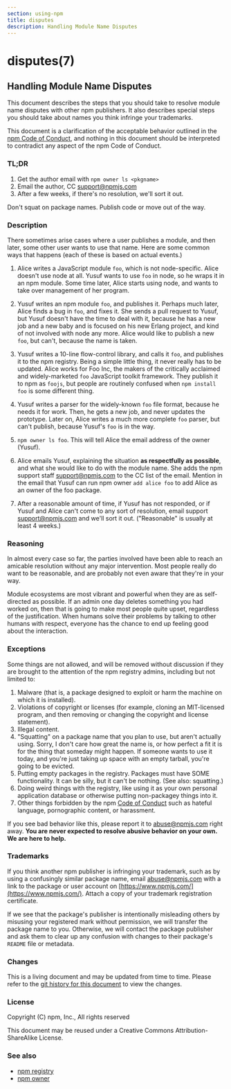 ```yaml
---
section: using-npm
title: disputes
description: Handling Module Name Disputes
---
```


# disputes(7)

## Handling Module Name Disputes

This document describes the steps that you should take to resolve module name
disputes with other npm publishers. It also describes special steps you should
take about names you think infringe your trademarks.

This document is a clarification of the acceptable behavior outlined in the
[npm Code of Conduct](https://www.npmjs.com/policies/conduct), and nothing in
this document should be interpreted to contradict any aspect of the npm Code of
Conduct.

### TL;DR

1. Get the author email with `npm owner ls <pkgname>`
2. Email the author, CC <support@npmjs.com>
3. After a few weeks, if there's no resolution, we'll sort it out.

Don't squat on package names. Publish code or move out of the way.

### Description

There sometimes arise cases where a user publishes a module, and then later,
some other user wants to use that name. Here are some common ways that happens
(each of these is based on actual events.)

1. Alice writes a JavaScript module `foo`, which is not node-specific. Alice
   doesn't use node at all. Yusuf wants to use `foo` in node, so he wraps it in
   an npm module. Some time later, Alice starts using node, and wants to take
   over management of her program.
2. Yusuf writes an npm module `foo`, and publishes it. Perhaps much later, Alice
   finds a bug in `foo`, and fixes it. She sends a pull request to Yusuf, but
   Yusuf doesn't have the time to deal with it, because he has a new job and a
   new baby and is focused on his new Erlang project, and kind of not involved
   with node any more. Alice would like to publish a new `foo`, but can't,
   because the name is taken.
3. Yusuf writes a 10-line flow-control library, and calls it `foo`, and
   publishes it to the npm registry. Being a simple little thing, it never
   really has to be updated. Alice works for Foo Inc, the makers of the
   critically acclaimed and widely-marketed `foo` JavaScript toolkit framework.
   They publish it to npm as `foojs`, but people are routinely confused when
   `npm install foo` is some different thing.
4. Yusuf writes a parser for the widely-known `foo` file format, because he
   needs it for work. Then, he gets a new job, and never updates the prototype.
   Later on, Alice writes a much more complete `foo` parser, but can't publish,
   because Yusuf's `foo` is in the way.

5. `npm owner ls foo`. This will tell Alice the email address of the owner
   (Yusuf).
6. Alice emails Yusuf, explaining the situation **as respectfully as possible**,
   and what she would like to do with the module name. She adds the npm support
   staff <support@npmjs.com> to the CC list of the email. Mention in the email
   that Yusuf can run npm owner `add alice foo` to add Alice as an owner of the
   foo package.
7. After a reasonable amount of time, if Yusuf has not responded, or if Yusuf
   and Alice can't come to any sort of resolution, email support
   <support@npmjs.com> and we'll sort it out. ("Reasonable" is usually at least
   4 weeks.)

### Reasoning

In almost every case so far, the parties involved have been able to reach an
amicable resolution without any major intervention. Most people really do want
to be reasonable, and are probably not even aware that they're in your way.

Module ecosystems are most vibrant and powerful when they are as self-directed
as possible. If an admin one day deletes something you had worked on, then that
is going to make most people quite upset, regardless of the justification. When
humans solve their problems by talking to other humans with respect, everyone
has the chance to end up feeling good about the interaction.

### Exceptions

Some things are not allowed, and will be removed without discussion if they are
brought to the attention of the npm registry admins, including but not limited
to:

1. Malware (that is, a package designed to exploit or harm the machine on which
   it is installed).
2. Violations of copyright or licenses (for example, cloning an MIT-licensed
   program, and then removing or changing the copyright and license statement).
3. Illegal content.
4. "Squatting" on a package name that you plan to use, but aren't actually
   using. Sorry, I don't care how great the name is, or how perfect a fit it is
   for the thing that someday might happen. If someone wants to use it today,
   and you're just taking up space with an empty tarball, you're going to be
   evicted.
5. Putting empty packages in the registry. Packages must have SOME
   functionality. It can be silly, but it can't be nothing. (See also:
   squatting.)
6. Doing weird things with the registry, like using it as your own personal
   application database or otherwise putting non-packagey things into it.
7. Other things forbidden by the npm
   [Code of Conduct](https://www.npmjs.com/policies/conduct) such as hateful
   language, pornographic content, or harassment.

If you see bad behavior like this, please report it to <abuse@npmjs.com> right
away. **You are never expected to resolve abusive behavior on your own. We are
here to help.**

### Trademarks

If you think another npm publisher is infringing your trademark, such as by
using a confusingly similar package name, email <abuse@npmjs.com> with a link to
the package or user account on [https://www.npmjs.com/](https://www.npmjs.com/).
Attach a copy of your trademark registration certificate.

If we see that the package's publisher is intentionally misleading others by
misusing your registered mark without permission, we will transfer the package
name to you. Otherwise, we will contact the package publisher and ask them to
clear up any confusion with changes to their package's `README` file or
metadata.

### Changes

This is a living document and may be updated from time to time. Please refer to
the [git history for this document](https://github.com/npm/cli/commits/latest/doc/misc/npm-disputes.md)
to view the changes.

### License

Copyright (C) npm, Inc., All rights reserved

This document may be reused under a Creative Commons Attribution-ShareAlike
License.

### See also

- [npm registry](/using-npm/registry)
- [npm owner](/cli-commands/npm-owner)
